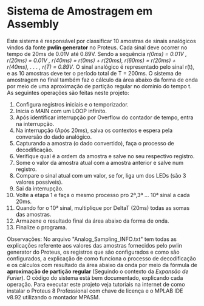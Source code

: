 # Sistema de Amostragem em Assembly

Este sistema é responsável por classificar 10 amostras de sinais analógicos vindos da fonte **pwlin generator** no Proteus. Cada sinal deve ocorrer no tempo de 20ms de 0.01V
até 0.89V. Sendo a sequência _r(0ms) = 0.01V , r(20ms) = 0.01V , r(40ms) = r(0ms) + r(20ms), r(60ms) = r(20ms) + r(40ms), . . . , r(T) = 0.89V_. O sinal analógico é representado pelo sinal r(t),
e as 10 amostras deve ter o período total de T = 200ms. O sistema de amostragem no final também faz o cálculo da área abaixo da forma de onda por meio de uma aproximação de partição regular no dominio do tempo t. As seguintes operações são feitas neste projeto:

1. Configura registros iniciais e o temporizador.
2. Inicia o MAIN com um LOOP infinito.
3. Após identificar interrupção por Overflow do contador de tempo, entra na interrupção.
4. Na interrupção (Após 20ms), salva os contextos e espera pela conversão do dado analógico.
5. Capturando a amostra (o dado convertido), faça o processo de decodificação.
6. Verifique qual é a ordem da amostra e salve no seu respectivo registro.
7. Some o valor da amostra atual com a amostra anterior e salve num registro.
8. Compare o sinal atual com um valor, se for, liga um dos LEDs (são 3 valores possíveis).
9. Sai da interrupção.
10. Volte a etapa 1 e faça o mesmo processo pro 2ª,3ª ... 10ª sinal a cada 20ms.
11. Quando for o 10ª sinal, multiplique por DeltaT (20ms) todas as somas das amostras.
12. Armazene o resultado final da área abaixo da forma de onda.
13. Finalize o programa.

Observações: No arquivo "Analog_Sampling_INFO.txt" tem todas as explicações referente aos valores das amostras fornecidos pelo pwlin generator do Proteus, os registros que são configurados e como são configurados,
a explicação de como funciona o processo de decodificação e os cálculos com resultado da área abaixo da onda por meio da fórmula de **aproximação de partição regular** (Seguindo o contexto da _Expansão de Furier_). O código do sistema está bem documentado, explicando cada operação. Para executar este projeto veja tutoriais na internet de como instalar o Proteus 8 Professional com chave de licença e o MPLAB IDE v8.92 utilizando o montador MPASM.
